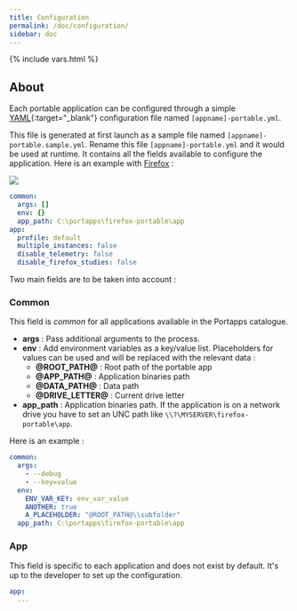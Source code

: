 ```yaml
---
title: Configuration
permalink: /doc/configuration/
sidebar: doc
---
```

{% include vars.html %}

## About

Each portable application can be configured through a simple [YAML](https://en.wikipedia.org/wiki/YAML){:target="_blank"} configuration file named `[appname]-portable.yml`.

This file is generated at first launch as a sample file named `[appname]-portable.sample.yml`. Rename this file `[appname]-portable.yml` and it would be used at runtime. It contains all the fields available to configure the application. Here is an example with [Firefox](/app/firefox-portable/) :

![](/img/faq/sample-configuration-file.png)

```yml
common:
  args: []
  env: {}
  app_path: C:\portapps\firefox-portable\app
app:
  profile: default
  multiple_instances: false
  disable_telemetry: false
  disable_firefox_studies: false
```

Two main fields are to be taken into account :

### Common

This field is _common_ for all applications available in the Portapps catalogue.

* **args** : Pass additional arguments to the process.
* **env** : Add environment variables as a key/value list. Placeholders for values can be used and will be replaced with the relevant data :
  * **@ROOT_PATH@** : Root path of the portable app
  * **@APP_PATH@** : Application binaries path
  * **@DATA_PATH@** : Data path
  * **@DRIVE_LETTER@** : Current drive letter
* **app_path** : Application binaries path. If the application is on a network drive you have to set an UNC path like `\\?\MYSERVER\firefox-portable\app`.

Here is an example :

```yml
common:
  args:
    - --debug
    - --key=value
  env:
    ENV_VAR_KEY: env_var_value
    ANOTHER: true
    A_PLACEHOLDER: "@ROOT_PATH@\\subfolder"
  app_path: C:\portapps\firefox-portable\app
```

### App

This field is specific to each application and does not exist by default. It's up to the developer to set up the configuration.

```yml
app:
  ...
```